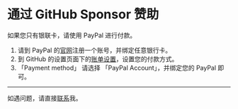 # 通过 GitHub Sponsor 赞助

如果您只有银联卡，请使用 PayPal 进行付款。

1. 请到 PayPal 的[官网](https://www.paypal.com/)注册一个账号，并绑定任意银行卡。
2. 到 GitHub 的设置页面下的[账单设置](https://github.com/settings/billing/payment_information)，设置您的付款方式。
3. 「Payment method」 请选择 「PayPal Account」，并绑定您的 PayPal 即可。

---

如遇问题，请直接[联系](mailto:hi@sxzz.moe)我。

